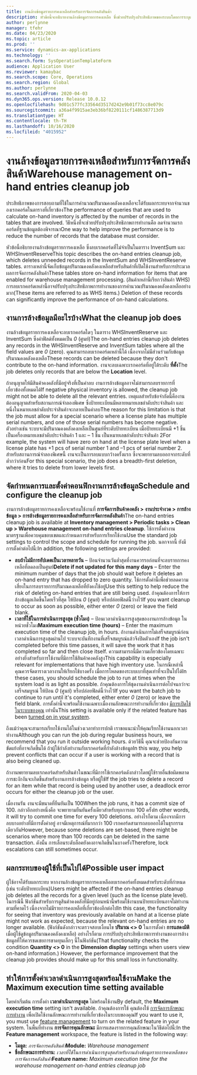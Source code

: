 ```yaml
---
title: งานล้างข้อมูลรายการคงเหลือสำหรับการจัดการคลังสินค้า
description: หัวข้อนี้จะอธิบายงานล้างข้อมูลรายการคงเหลือ ซึ่งช่วยปรับปรุงประสิทธิภาพของระบบโดยการระบุและการลบเรกคอร์ดที่เกี่ยวข้อง แต่ไม่จำเป็น
author: perlynne
manager: tfehr
ms.date: 04/23/2020
ms.topic: article
ms.prod: ''
ms.service: dynamics-ax-applications
ms.technology: ''
ms.search.form: SysOperationTemplateForm
audience: Application User
ms.reviewer: kamaybac
ms.search.scope: Core, Operations
ms.search.region: Global
ms.author: perlynne
ms.search.validFrom: 2020-04-03
ms.dyn365.ops.version: Release 10.0.12
ms.openlocfilehash: 9d01c577fc33564d3517d242e9b01f73cc8e079c
ms.sourcegitcommit: a36a4f9915ae3eb36bf8220111cf1486387713d9
ms.translationtype: HT
ms.contentlocale: th-TH
ms.lasthandoff: 10/16/2020
ms.locfileid: "4015952"
---
```

# <a name="warehouse-management-on-hand-entries-cleanup-job"></a><span data-ttu-id="beef2-103">งานล้างข้อมูลรายการคงเหลือสำหรับการจัดการคลังสินค้า</span><span class="sxs-lookup"><span data-stu-id="beef2-103">Warehouse management on-hand entries cleanup job</span></span>

<span data-ttu-id="beef2-104">ประสิทธิภาพของการสอบถามที่ใช้ในการคำนวณปริมาณคงคลังคงเหลือจะได้รับผลกระทบจากจำนวนของเรกคอร์ดในตารางที่เกี่ยวข้อง</span><span class="sxs-lookup"><span data-stu-id="beef2-104">The performance of queries that are used to calculate on-hand inventory is affected by the number of records in the tables that are involved.</span></span> <span data-ttu-id="beef2-105">วิธีหนึ่งที่จะช่วยปรับปรุงประสิทธิภาพการทำงานคือ ลดจำนวนเรกคอร์ดที่ฐานข้อมูลต้องพิจารณา</span><span class="sxs-lookup"><span data-stu-id="beef2-105">One way to help improve the performance is to reduce the number of records that the database must consider.</span></span>

<span data-ttu-id="beef2-106">หัวข้อนี้อธิบายงานล้างข้อมูลรายการคงเหลือ ซึ่งลบเรกคอร์ดที่ไม่จำเป็นในตาราง InventSum และ WHSInventReserve</span><span class="sxs-lookup"><span data-stu-id="beef2-106">This topic describes the on-hand entries cleanup job, which deletes unneeded records in the InventSum and WHSInventReserve tables.</span></span> <span data-ttu-id="beef2-107">ตารางเหล่านี้จัดเก็บข้อมูลปริมาณคงคลังคงเหลือสำหรับสินค้าที่เปิดใช้งานสำหรับการประมวลผลการจัดการคลังสินค้า</span><span class="sxs-lookup"><span data-stu-id="beef2-107">These tables store on-hand information for items that are enabled for warehouse management processing.</span></span> <span data-ttu-id="beef2-108">(สินค้าเหล่านี้เรียกว่าสินค้า WHS) การลบเรกคอร์ดเหล่านี้อาจปรับปรุงประสิทธิภาพการทำงานของการคำนวณปริมาณคงคลังคงเหลืออย่างมาก</span><span class="sxs-lookup"><span data-stu-id="beef2-108">(These items are referred to as WHS items.) Deletion of these records can significantly improve the performance of on-hand calculations.</span></span>

## <a name="what-the-cleanup-job-does"></a><span data-ttu-id="beef2-109">งานการล้างข้อมูลมีอะไรบ้าง</span><span class="sxs-lookup"><span data-stu-id="beef2-109">What the cleanup job does</span></span>

<span data-ttu-id="beef2-110">งานล้างข้อมูลรายการคงเหลือจะลบเรกคอร์ดใดๆ ในตาราง WHSInventReserve และ InventSum ซึ่งค่าฟิลด์ทั้งหมดเป็น *0* (ศูนย์)</span><span class="sxs-lookup"><span data-stu-id="beef2-110">The on-hand entries cleanup job deletes any records in the WHSInventReserve and InventSum tables where all the field values are *0* (zero).</span></span> <span data-ttu-id="beef2-111">คุณสามารถลบเรกคอร์ดเหล่านี้ได้ เนื่องจากไม่มีส่วนร่วมกับข้อมูลปริมาณคงคลังคงเหลือ</span><span class="sxs-lookup"><span data-stu-id="beef2-111">These records can be deleted because they don't contribute to the on-hand information.</span></span> <span data-ttu-id="beef2-112">งานจะลบเฉพาะเรกคอร์ดที่อยู่ใต้ระดับ **ที่ตั้ง**</span><span class="sxs-lookup"><span data-stu-id="beef2-112">The job deletes only records that are below the **Location** level.</span></span>

<span data-ttu-id="beef2-113">ถ้าอนุญาตให้มีสินค้าคงคลังที่มีอยู่จริงที่เป็นค่าลบ งานการล้างข้อมูลอาจไม่สามารถลบรายการที่เกี่ยวข้องทั้งหมดได้</span><span class="sxs-lookup"><span data-stu-id="beef2-113">If negative physical inventory is allowed, the cleanup job might not be able to delete all the relevant entries.</span></span> <span data-ttu-id="beef2-114">เหตุผลสำหรับข้อจำกัดนี้คืองานต้องอนุญาตสำหรับสถานการณ์จำลองพิเศษ ซึ่งป้ายทะเบียนมีหลายหมายเลขลำดับประจำสินค้า และหนึ่งในหมายเลขลำดับประจำสินค้าจะกลายเป็นค่าลบ</span><span class="sxs-lookup"><span data-stu-id="beef2-114">The reason for this limitation is that the job must allow for a special scenario where a license plate has multiple serial numbers, and one of those serial numbers has become negative.</span></span> <span data-ttu-id="beef2-115">ตัวอย่างเช่น ระบบจะมีปริมาณคงคลังคงเหลือเป็นศูนย์ที่ระดับป้ายทะเบียน เมื่อป้ายทะเบียนมี +1 ชิ้นเป็นเครื่องหมายเลขลำดับประจำสินค้า 1 และ – 1 ชิ้น เป็นหมายเลขลำดับประจำสินค้า 2</span><span class="sxs-lookup"><span data-stu-id="beef2-115">For example, the system will have zero on hand at the license plate level when a license plate has +1 pcs of serial number 1 and –1 pcs of serial number 2.</span></span> <span data-ttu-id="beef2-116">สำหรับสถานการณ์จำลองพิเศษนี้ งานจะเป็นการลบแบบกว้างครั้งแรก ซึ่งจะพยายามลบออกจากระดับที่ต่ำกว่าก่อน</span><span class="sxs-lookup"><span data-stu-id="beef2-116">For this special scenario, the job does a breadth-first deletion, where it tries to delete from lower levels first.</span></span>

## <a name="schedule-and-configure-the-cleanup-job"></a><span data-ttu-id="beef2-117">จัดกำหนดการและตั้งค่าคอนฟิกงานการล้างข้อมูล</span><span class="sxs-lookup"><span data-stu-id="beef2-117">Schedule and configure the cleanup job</span></span>

<span data-ttu-id="beef2-118">งานการล้างข้อมูลรายการคงเหลือจะพร้อมใช้งานที่ **การจัดการสินค้าคงคลัง \> งานประจำงวด \> การล้างข้อมูล \> การล้างข้อมูลรายการคงเหลือสำหรับการจัดการคลังสินค้า**</span><span class="sxs-lookup"><span data-stu-id="beef2-118">The on-hand entries cleanup job is available at **Inventory management \> Periodic tasks \> Clean up \> Warehouse management on-hand entries cleanup**.</span></span> <span data-ttu-id="beef2-119">ใช้การตั้งค่างานมาตรฐานเพื่อควบคุมขอบเขตและกำหนดการสำหรับการเรียกใช้งาน</span><span class="sxs-lookup"><span data-stu-id="beef2-119">Use the standard job settings to control the scope and schedule for running the job.</span></span> <span data-ttu-id="beef2-120">นอกจากนี้ ยังมีการตั้งค่าต่อไปนี้:</span><span class="sxs-lookup"><span data-stu-id="beef2-120">In addition, the following settings are provided:</span></span>

- <span data-ttu-id="beef2-121">**ลบถ้าไม่มีการอัปเดตเป็นเวลาหลายวัน** – ป้อนจำนวนวันต่ำสุดที่งานควรรอก่อนที่จะลบรายการคงเหลือที่ลดลงเป็นศูนย์</span><span class="sxs-lookup"><span data-stu-id="beef2-121">**Delete if not updated for this many days** – Enter the minimum number of days that the job should wait before it deletes an on-hand entry that has dropped to zero quantity.</span></span> <span data-ttu-id="beef2-122">ใช้การตั้งค่านี้เพื่อช่วยลดความเสี่ยงในการลบรายการปริมาณคงเหลือที่ยังคงใช้อยู่</span><span class="sxs-lookup"><span data-stu-id="beef2-122">Use this setting to help reduce the risk of deleting on-hand entries that are still being used.</span></span> <span data-ttu-id="beef2-123">ถ้าคุณต้องการให้การล้างข้อมูลเกิดขึ้นโดยเร็วที่สุด ให้ป้อน *0* (ศูนย์) หรือปล่อยฟิลด์นี้ว่างไว้</span><span class="sxs-lookup"><span data-stu-id="beef2-123">If you want cleanup to occur as soon as possible, either enter *0* (zero) or leave the field blank.</span></span>
- <span data-ttu-id="beef2-124">**เวลาที่ใช้ในการดำเนินการสูงสุด (ชั่วโมง)** – ป้อนเวลาดำเนินการสูงสุดของงานการล้างข้อมูล ในหน่วยชั่วโมง</span><span class="sxs-lookup"><span data-stu-id="beef2-124">**Maximum execution time (hours)** – Enter the maximum execution time of the cleanup job, in hours.</span></span> <span data-ttu-id="beef2-125">ถ้างานดำเนินการไม่เสร็จสมบูรณ์ก่อนเวลาดำเนินการสูงสุดผ่านไป ระบบจะบันทึกงานที่เสร็จสมบูรณ์แล้วจึงปิดตัวเอง</span><span class="sxs-lookup"><span data-stu-id="beef2-125">If the job isn't completed before this time passes, it will save the work that it has completed so far and then close itself.</span></span> <span data-ttu-id="beef2-126">ความสามารถนี้มีความเกี่ยวข้องโดยเฉพาะอย่างยิ่งสำหรับการใช้งานที่มีการใช้สินค้าคงคลังสูง</span><span class="sxs-lookup"><span data-stu-id="beef2-126">This capability is especially relevant for implementations that have high inventory use.</span></span> <span data-ttu-id="beef2-127">ในกรณีเหล่านี้ คุณควรจัดตารางเวลางานให้เรียกใช้บางครั้ง เมื่อการโหลดของระบบเบาที่สุดเท่าที่จะเป็นไปได้</span><span class="sxs-lookup"><span data-stu-id="beef2-127">In these cases, you should schedule the job to run at times when the system load is as light as possible.</span></span> <span data-ttu-id="beef2-128">ถ้าคุณต้องการให้ชุดงานดำเนินการต่อไปจนกว่าจะเสร็จสมบูรณ์ ให้ป้อน *0* (ศูนย์) หรือปล่อยฟิลด์นี้ว่างไว้</span><span class="sxs-lookup"><span data-stu-id="beef2-128">If you want the batch job to continue to run until it's completed, either enter *0* (zero) or leave the field blank.</span></span> <span data-ttu-id="beef2-129">การตั้งค่านี้จะพร้อมใช้งานเฉพาะเมื่องานลักษณะการทำงานที่เกี่ยวข้อง [มีการเปิดใช้ในระบบของคุณ](#max-execution-time) เท่านั้น</span><span class="sxs-lookup"><span data-stu-id="beef2-129">This setting is available only if the related feature has been [turned on in your system](#max-execution-time).</span></span>

<span data-ttu-id="beef2-130">ถึงแม้ว่าคุณจะสามารถเรียกใช้งานได้ในช่วงเวลาทำการปกติ เราขอแนะนำให้คุณเรียกใช้งานนอกเวลาทำงาน</span><span class="sxs-lookup"><span data-stu-id="beef2-130">Although you can run the job during regular business hours, we recommend that you run it outside working hours.</span></span> <span data-ttu-id="beef2-131">ด้วยวิธีนี้ คุณจะช่วยป้องกันความขัดแย้งที่อาจเกิดขึ้นได้ ถ้าผู้ใช้กำลังทำงานกับเรกคอร์ดที่กำลังล้างข้อมูล</span><span class="sxs-lookup"><span data-stu-id="beef2-131">In this way, you help prevent conflicts that can occur if a user is working with a record that is also being cleaned up.</span></span>

<span data-ttu-id="beef2-132">ถ้างานพยายามลบเรกคอร์ดสำหรับสินค้าในขณะที่มีการใช้เรกคอร์ดดังกล่าวโดยผู้ใช้รายอื่นข้อผิดพลาดการชะงักงันจะเกิดขึ้นสำหรับงานการล้างข้อมูล หรือผู้ใช้</span><span class="sxs-lookup"><span data-stu-id="beef2-132">If the job tries to delete a record for an item while that record is being used by another user, a deadlock error occurs for either the cleanup job or the user.</span></span>

<span data-ttu-id="beef2-133">เมื่องานรัน งานจะมีขนาดที่ยืนยันเป็น 100</span><span class="sxs-lookup"><span data-stu-id="beef2-133">When the job runs, it has a commit size of 100.</span></span> <span data-ttu-id="beef2-134">กล่าวอีกอย่างหนึ่งคือ จะพยายามยืนยันครั้งเดียวสำหรับทุกการลบ 100 ครั้ง</span><span class="sxs-lookup"><span data-stu-id="beef2-134">In other words, it will try to commit one time for every 100 deletions.</span></span> <span data-ttu-id="beef2-135">อย่างไรก็ตาม เนื่องจากมีการลบบางอย่างที่มีการตั้งค่าอยู่ อาจมีเหตุการณ์ที่มากกว่า 100 เรกคอร์ดสามารถลบออกได้ในธุรกรรมเดียวกัน</span><span class="sxs-lookup"><span data-stu-id="beef2-135">However, because some deletions are set-based, there might be scenarios where more than 100 records can be deleted in the same transaction.</span></span> <span data-ttu-id="beef2-136">ดังนั้น การเลื่อนระดับล็อคยังคงอาจเกิดขึ้นในบางครั้ง</span><span class="sxs-lookup"><span data-stu-id="beef2-136">Therefore, lock escalations can still sometimes occur.</span></span>

## <a name="possible-user-impact"></a><span data-ttu-id="beef2-137">ผลกระทบของผู้ใช้ที่เป็นไปได้</span><span class="sxs-lookup"><span data-stu-id="beef2-137">Possible user impact</span></span>

<span data-ttu-id="beef2-138">ผู้ใช้อาจได้รับผลกระทบ หากงานล้างข้อมูลรายการคงเหลือลบเรกคอร์ดทั้งหมดสำหรับระดับที่กำหนด (เช่น ระดับป้ายทะเบียน)</span><span class="sxs-lookup"><span data-stu-id="beef2-138">Users might be affected if the on-hand entries cleanup job deletes all the records for a given level (such as the license plate level).</span></span> <span data-ttu-id="beef2-139">ในกรณีนี้ ฟังก์ชันสำหรับการดูสินค้าคงคลังที่มีอยู่ก่อนหน้านี้พร้อมใช้งานบนป้ายทะเบียนอาจไม่ทำงานตามที่คาดไว้ เนื่องจากไม่มีรายการคงเหลือที่เกี่ยวข้องอีกต่อไป</span><span class="sxs-lookup"><span data-stu-id="beef2-139">In this case, the functionality for seeing that inventory was previously available on hand at a license plate might not work as expected, because the relevant on-hand entries are no longer available.</span></span> <span data-ttu-id="beef2-140">(ฟังก์ชันดังกล่าวจะตรวจสอบเงื่อนไข **ปริมาณ \<\> 0** ในการตั้งค่า **การแสดงมิติ** เมื่อผู้ใช้ดูข้อมูลปริมาณคงคลังคงเหลือ) อย่างไรก็ตาม การปรับปรุงประสิทธิภาพการทำงานของการล้างข้อมูลที่ให้ควรชดเชยการขาดทุนเล็กๆ นี้ในฟังก์ชัน</span><span class="sxs-lookup"><span data-stu-id="beef2-140">(That functionality checks the condition **Quantity \<\> 0** in the **Dimension display** settings when users view on-hand information.) However, the performance improvement that the cleanup job provides should make up for this small loss in functionality.</span></span>

## <a name="make-the-maximum-execution-time-setting-available"></a><a name="max-execution-time"></a> <span data-ttu-id="beef2-141">ทำให้การตั้งค่าเวลาดำเนินการสูงสุดพร้อมใช้งาน</span><span class="sxs-lookup"><span data-stu-id="beef2-141">Make the Maximum execution time setting available</span></span>

<span data-ttu-id="beef2-142">โดยค่าเริ่มต้น การตั้งค่า **เวลาดำเนินการสูงสุด** ไม่พร้อมใช้งาน</span><span class="sxs-lookup"><span data-stu-id="beef2-142">By default, the **Maximum execution time** setting isn't available.</span></span> <span data-ttu-id="beef2-143">ถ้าคุณต้องการใช้ คุณต้องใช้ [การจัดการลักษณะการทำงาน](../../fin-ops-core/fin-ops/get-started/feature-management/feature-management-overview.md) เพื่อเปิดใช้งานลักษณะการทำงานที่เกี่ยวข้องในระบบของคุณ</span><span class="sxs-lookup"><span data-stu-id="beef2-143">If you want to use it, you must use [feature management](../../fin-ops-core/fin-ops/get-started/feature-management/feature-management-overview.md) to turn on the related feature in your system.</span></span> <span data-ttu-id="beef2-144">ในพื้นที่ทำงาน **การจัดการคุณลักษณะ** มีการแสดงรายการคุณลักษณะในวิธีต่อไปนี้:</span><span class="sxs-lookup"><span data-stu-id="beef2-144">In the **Feature management** workspace, the feature is listed in the following way:</span></span>

- <span data-ttu-id="beef2-145">**โมดูล:** *การจัดการคลังสินค้า*</span><span class="sxs-lookup"><span data-stu-id="beef2-145">**Module:** *Warehouse management*</span></span>
- <span data-ttu-id="beef2-146">**ชื่อลักษณะการทำงาน:** *เวลาที่ใช้ในการดำเนินการสูงสุดสำหรับงานล้างข้อมูลรายการคงเหลือของการจัดการคลังสินค้า*</span><span class="sxs-lookup"><span data-stu-id="beef2-146">**Feature name:** *Maximum execution time for the warehouse management on-hand entries cleanup job*</span></span>
